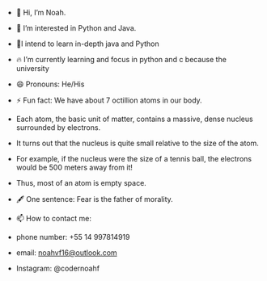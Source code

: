 - 👋 Hi, I’m Noah.
  
- 👀 I’m interested in Python and Java.
  
- 🌱I intend to learn in-depth java and Python
  
- 🔥 I’m currently learning  and focus in python and c because the university
  
- 😄 Pronouns: He/His
  
- ⚡ Fun fact: We have about 7 octillion atoms in our body.
- Each atom, the basic unit of matter, contains a massive, dense nucleus surrounded by electrons.
- It turns out that the nucleus is quite small relative to the size of the atom.
- For example, if the nucleus were the size of a tennis ball, the electrons would be 500 meters away from it!
- Thus, most of an atom is empty space.
  
- 🖋️ One sentence: Fear is the father of morality.
  
- 📫 How to contact me:
- phone number: +55 14 997814919
- email: noahvf16@outlook.com
- Instagram: @codernoahf
<!---
DevNoahF/DevNoahF is a ✨ special ✨ repository because its `README.md` (this file) appears on your GitHub profile.
You can click the Preview link to take a look at your changes.
--->
